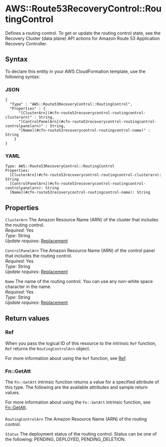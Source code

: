 # AWS::Route53RecoveryControl::RoutingControl<a name="aws-resource-route53recoverycontrol-routingcontrol"></a>

Defines a routing control\. To get or update the routing control state, see the Recovery Cluster \(data plane\) API actions for Amazon Route 53 Application Recovery Controller\.

## Syntax<a name="aws-resource-route53recoverycontrol-routingcontrol-syntax"></a>

To declare this entity in your AWS CloudFormation template, use the following syntax:

### JSON<a name="aws-resource-route53recoverycontrol-routingcontrol-syntax.json"></a>

```
{
  "Type" : "AWS::Route53RecoveryControl::RoutingControl",
  "Properties" : {
      "[ClusterArn](#cfn-route53recoverycontrol-routingcontrol-clusterarn)" : String,
      "[ControlPanelArn](#cfn-route53recoverycontrol-routingcontrol-controlpanelarn)" : String,
      "[Name](#cfn-route53recoverycontrol-routingcontrol-name)" : String
    }
}
```

### YAML<a name="aws-resource-route53recoverycontrol-routingcontrol-syntax.yaml"></a>

```
Type: AWS::Route53RecoveryControl::RoutingControl
Properties: 
  [ClusterArn](#cfn-route53recoverycontrol-routingcontrol-clusterarn): String
  [ControlPanelArn](#cfn-route53recoverycontrol-routingcontrol-controlpanelarn): String
  [Name](#cfn-route53recoverycontrol-routingcontrol-name): String
```

## Properties<a name="aws-resource-route53recoverycontrol-routingcontrol-properties"></a>

`ClusterArn`  <a name="cfn-route53recoverycontrol-routingcontrol-clusterarn"></a>
The Amazon Resource Name \(ARN\) of the cluster that includes the routing control\.  
*Required*: Yes  
*Type*: String  
*Update requires*: [Replacement](https://docs.aws.amazon.com/AWSCloudFormation/latest/UserGuide/using-cfn-updating-stacks-update-behaviors.html#update-replacement)

`ControlPanelArn`  <a name="cfn-route53recoverycontrol-routingcontrol-controlpanelarn"></a>
The Amazon Resource Name \(ARN\) of the control panel that includes the routing control\.  
*Required*: Yes  
*Type*: String  
*Update requires*: [Replacement](https://docs.aws.amazon.com/AWSCloudFormation/latest/UserGuide/using-cfn-updating-stacks-update-behaviors.html#update-replacement)

`Name`  <a name="cfn-route53recoverycontrol-routingcontrol-name"></a>
The name of the routing control\. You can use any non\-white space character in the name\.  
*Required*: Yes  
*Type*: String  
*Update requires*: [Replacement](https://docs.aws.amazon.com/AWSCloudFormation/latest/UserGuide/using-cfn-updating-stacks-update-behaviors.html#update-replacement)

## Return values<a name="aws-resource-route53recoverycontrol-routingcontrol-return-values"></a>

### Ref<a name="aws-resource-route53recoverycontrol-routingcontrol-return-values-ref"></a>

When you pass the logical ID of this resource to the intrinsic `Ref` function, `Ref` returns the `RoutingControlArn` object\.

For more information about using the `Ref` function, see [Ref](https://docs.aws.amazon.com/AWSCloudFormation/latest/UserGuide/intrinsic-function-reference-ref.html)\.

### Fn::GetAtt<a name="aws-resource-route53recoverycontrol-routingcontrol-return-values-fn--getatt"></a>

The `Fn::GetAtt` intrinsic function returns a value for a specified attribute of this type\. The following are the available attributes and sample return values\.

For more information about using the `Fn::GetAtt` intrinsic function, see [Fn::GetAtt](https://docs.aws.amazon.com/AWSCloudFormation/latest/UserGuide/intrinsic-function-reference-getatt.html)\.

#### <a name="aws-resource-route53recoverycontrol-routingcontrol-return-values-fn--getatt-fn--getatt"></a>

`RoutingControlArn`  <a name="RoutingControlArn-fn::getatt"></a>
The Amazon Resource Name \(ARN\) of the routing control\.

`Status`  <a name="Status-fn::getatt"></a>
The deployment status of the routing control\. Status can be one of the following: PENDING, DEPLOYED, PENDING\_DELETION\.